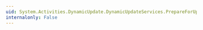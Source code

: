 ```yaml
---
uid: System.Activities.DynamicUpdate.DynamicUpdateServices.PrepareForUpdate(System.Activities.ActivityBuilder)
internalonly: False
---
```

